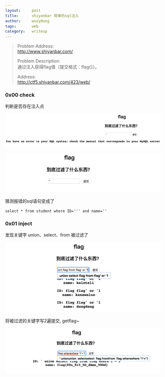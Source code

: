 ```yaml
---
layout:     post
title:      shiyanbar 简单的sql注入
author:     wooy0ung
tags: 		web
category:  	writeup
---
```



>Problem Address:  
>http://www.shiyanbar.com/  
>  
>Problem Description:  
>通过注入获得flag值（提交格式：flag{}）。  
>  
>Address:  
>http://ctf5.shiyanbar.com/423/web/  
<!-- more -->


### 0x00 check

判断是否存在注入点

![](/assets/img/writeup/web/2017-08-17-shiyanbar-easy-sql/0x00.png)

![](/assets/img/writeup/web/2017-08-17-shiyanbar-easy-sql/0x01.png)

猜测报错的sql语句变成了
```
select * from student where ID=''' and name=''
```

### 0x01 inject

发现关键字 union、select、from 被过滤了

![](/assets/img/writeup/web/2017-08-17-shiyanbar-easy-sql/0x02.png)

将被过滤的关键字写2遍提交, getflag~

![](/assets/img/writeup/web/2017-08-17-shiyanbar-easy-sql/0x03.png)